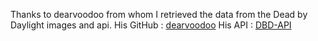 Thanks to dearvoodoo from whom I retrieved the data from the Dead by Daylight images and api.
His GitHub : [dearvoodoo](https://github.com/dearvoodoo/dbd)
His API : [DBD-API](https://dearvoodoo.github.io/DBD-API/)
